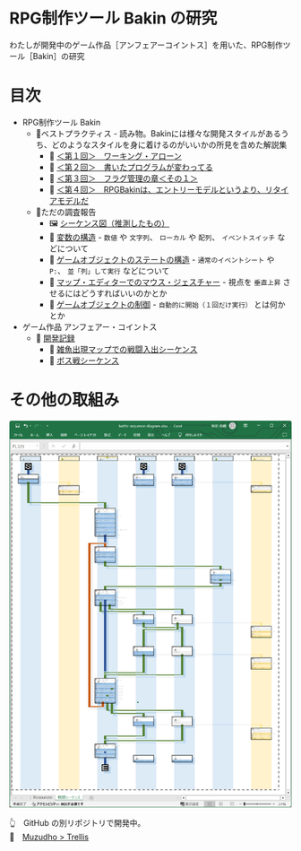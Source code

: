 # RPG制作ツール Bakin の研究

わたしが開発中のゲーム作品［アンフェアーコイントス］を用いた、RPG制作ツール［Bakin］の研究  

# 目次

* RPG制作ツール Bakin
    * 📁ベストプラクティス - 読み物。Bakinには様々な開発スタイルがあるうち、どのようなスタイルを身に着けるのがいいかの所見を含めた解説集
        * 📄 [＜第１回＞　ワーキング・アローン](./best-practice/working_alone.md)
        * 📖 [＜第２回＞　書いたプログラムが変わってる](./best-practice/the_program_I_put_together_has_changed.md)
        * 📖 [＜第３回＞　フラグ管理の章＜その１＞](./best-practice/structure_of_flag.md)
        * 📖 [＜第４回＞　RPGBakinは、エントリーモデルというより、リタイアモデルだ](./best-practice/retirement_model_not_entry_model.md)
    * 📁ただの調査報告
        * 🖼 [シーケンス図（推測したもの）](./reports/sequence-diagrams/[20241123-1525]main_loop_for_game_objects.png)
        * 📄 [変数の構造](./reports/structure_of_variables.md) - `数値` や `文字列`、 `ローカル` や `配列`、 `イベントスイッチ` などについて
        * 📄 [ゲームオブジェクトのステートの構造](./reports/structure_of_state_of_game_object.md) - `通常のイベントシート` や `P:`、 `並「列」して実行` などについて
        * 📄 [マップ・エディターでのマウス・ジェスチャー](./reports/mouse_gesture_on_map_editor.md) - 視点を `垂直上昇` させるにはどうすればいいのかとか
        * 📄 [ゲームオブジェクトの制御](./reports/control_of_game_object.md) - `自動的に開始（１回だけ実行）` とは何かとか
* ゲーム作品 アンフェアー・コイントス
    * 📁 [開発記録](./unfair-cointoss-development-records/)
        * 📄 [雑魚出現マップでの戦闘入出シーケンス](./unfair-cointoss-development-records/battle-entry-exit-sequence-on-zakosen-map)
        * 📄 [ボス戦シーケンス](./unfair-cointoss-development-records/battle-sequence-of-boss.md)


# その他の取組み

![見やすいシーケンス図の形式を考案中](./unfair-cointoss-development-records/res/example_of_battle_sequence_diagram_12.png)  

👆　GitHub の別リポジトリで開発中。  
📖　[Muzudho > Trellis](https://github.com/muzudho/trellis)  

